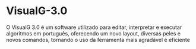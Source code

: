 # VisualG-3.0
O VisualG 3.0 é um software utilizado para editar, interpretar e executar algoritmos em português, oferecendo um novo layout, diversas peles e novos comandos, tornando o uso da ferramenta mais agradável e eficiente
